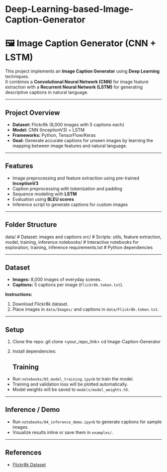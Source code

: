 # Deep-Learning-based-Image-Caption-Generator
# 🖼️ Image Caption Generator (CNN + LSTM)

This project implements an **Image Caption Generator** using **Deep Learning** techniques.  
It combines a **Convolutional Neural Network (CNN)** for image feature extraction with a **Recurrent Neural Network (LSTM)** for generating descriptive captions in natural language.  

---

## Project Overview
- **Dataset:** Flickr8k (8,000 images with 5 captions each)  
- **Model:** CNN (InceptionV3) + LSTM  
- **Frameworks:** Python, TensorFlow/Keras  
- **Goal:** Generate accurate captions for unseen images by learning the mapping between image features and natural language.

---

## Features
- Image preprocessing and feature extraction using pre-trained **InceptionV3**  
- Caption preprocessing with tokenization and padding  
- Sequence modeling with **LSTM**  
- Evaluation using **BLEU scores**  
- Inference script to generate captions for custom images  

---

## Folder Structure

data/ # Dataset: images and captions
src/ # Scripts: utils, feature extraction, model, training, inference
notebooks/ # Interactive notebooks for exploration, training, inference
requirements.txt # Python dependencies

---

## Dataset
- **Images:** 8,000 images of everyday scenes.
- **Captions:** 5 captions per image (`Flickr8k.token.txt`).

**Instructions:**
1. Download Flickr8k dataset.
2. Place images in `data/Images/` and captions in `data/Flickr8k.token.txt`.

---

## Setup
1. Clone the repo:
git clone <your_repo_link>
cd Image-Caption-Generator

2. Install dependencies:
   ## Training
- Run `notebooks/03_model_training.ipynb` to train the model.
- Training and validation loss will be plotted automatically.
- Model weights will be saved to `models/model_weights.h5`.

---

## Inference / Demo
- Run `notebooks/04_inference_demo.ipynb` to generate captions for sample images.
- Visualize results inline or save them in `examples/`.

---
## References
- [Flickr8k Dataset](https://github.com/jbrownlee/Datasets)
